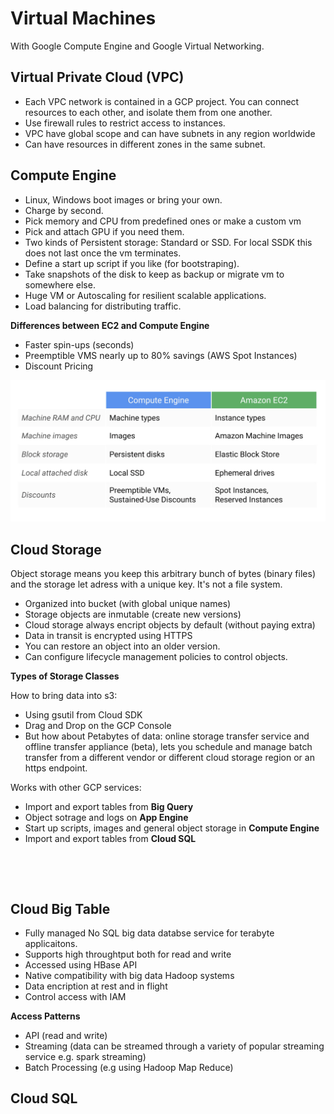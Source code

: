 # Virtual Machines

With Google Compute Engine and Google Virtual Networking.

## Virtual Private Cloud (VPC)

- Each VPC network is contained in a GCP project. You can connect resources to each other, and isolate them from one another. 
- Use firewall rules to restrict access to instances.
- VPC have global scope and can have subnets in any region worldwide
- Can have resources in different zones in the same subnet.

## Compute Engine

- Linux, Windows boot images or bring your own.
- Charge by second.
- Pick memory and CPU from predefined ones or make a custom vm
- Pick and attach GPU if you need them.
- Two kinds of Persistent storage: Standard or SSD. For local SSDK this does not last once the vm terminates.
- Define a start up script if you like (for bootstraping).
- Take snapshots of the disk to keep as backup or migrate vm to somewhere else.
- Huge VM or Autoscaling for resilient scalable applications.
- Load balancing for distributing traffic.

__Differences between EC2 and Compute Engine__

- Faster spin-ups (seconds)
- Preemptible VMS nearly up to 80% savings (AWS Spot Instances)
- Discount Pricing

![AWS Instances vs GCP Virtual Machines](vm_v_instances.png)


## Cloud Storage

Object storage means you keep this arbitrary bunch of bytes (binary files) and the storage let adress with a unique key.
It's not a file system.

- Organized into bucket (with global unique names)
- Storage objects are inmutable (create new versions)
- Cloud storage always encript objects by default (without paying extra)
- Data in transit is encrypted using HTTPS
- You can restore an object into an older version.
- Can configure lifecycle management policies to control objects.

__Types of Storage Classes__

How to bring data into s3:

- Using gsutil from Cloud SDK
- Drag and Drop on the GCP Console
- But how about Petabytes of data: online storage transfer service and offline transfer appliance (beta), lets you schedule and manage batch transfer from a different vendor or different cloud storage region or an https endpoint.

Works with other GCP services:
- Import and export tables from __Big Query__
- Object sotrage and logs on __App Engine__
- Start up scripts, images and general object storage in __Compute Engine__
- Import and export tables from __Cloud SQL__

![]()

![]()

## __Cloud Big Table__

- Fully managed No SQL big data databse service for terabyte applicaitons.
- Supports high throughtput both for read and write
- Accessed using HBase API
- Native compatibility with big data Hadoop systems
- Data encription at rest and in flight
- Control access with IAM

__Access Patterns__

- API (read and write)
- Streaming (data can be streamed through a variety of popular streaming service e.g. spark streaming)
- Batch Processing (e.g using Hadoop Map Reduce)

## __Cloud SQL__


